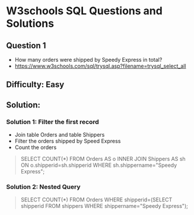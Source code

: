 # W3schools SQL Questions and Solutions

## Question 1

- How many orders were shipped by Speedy Express in total?
- https://www.w3schools.com/sql/trysql.asp?filename=trysql_select_all



## Difficulty: Easy

## Solution:

### Solution 1: Filter the first record
- Join table Orders and table Shippers
- Filter the orders shipped by Speed Express
- Count the orders

>SELECT COUNT(*)
FROM Orders AS o
INNER JOIN Shippers AS sh ON o.shipperid=sh.shipperid
WHERE sh.shippername="Speedy Express";

### Solution 2: Nested Query 

> SELECT COUNT(*)
FROM Orders
WHERE shipperid=(SELECT shipperid FROM shippers WHERE shippername="Speedy Express");